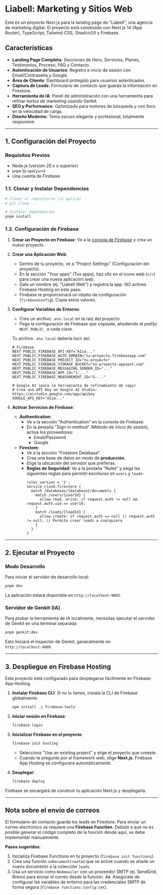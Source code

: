 # Liabell: Marketing y Sitios Web

Este es un proyecto Next.js para la landing page de "Liabell", una agencia de marketing digital. El proyecto está construido con Next.js 14 (App Router), TypeScript, Tailwind CSS, Shadcn/UI y Firebase.

## Características

- **Landing Page Completa**: Secciones de Hero, Servicios, Planes, Testimonios, Proceso, FAQ y Contacto.
- **Autenticación de Usuarios**: Registro e inicio de sesión con Email/Contraseña y Google.
- **Área de Cliente**: Dashboard protegido para usuarios autenticados.
- **Captura de Leads**: Formulario de contacto que guarda la información en Firestore.
- **Herramienta de IA**: Panel de administración con una herramienta para refinar textos de marketing usando Genkit.
- **SEO y Performance**: Optimizado para motores de búsqueda y con foco en la velocidad de carga.
- **Diseño Moderno**: Tema oscuro elegante y profesional, totalmente responsive.

---

## 1. Configuración del Proyecto

### Requisitos Previos

- Node.js (versión 20.x o superior)
- `pnpm` (o `npm`/`yarn`)
- Una cuenta de Firebase

### 1.1. Clonar y Instalar Dependencias

```bash
# Clonar el repositorio (si aplica)
# git clone ...

# Instalar dependencias
pnpm install
```

### 1.2. Configuración de Firebase

1.  **Crear un Proyecto en Firebase**: Ve a la [consola de Firebase](https://console.firebase.google.com/) y crea un nuevo proyecto.

2.  **Crear una Aplicación Web**:
    - Dentro de tu proyecto, ve a "Project Settings" (Configuración del proyecto).
    - En la sección "Your apps" (Tus apps), haz clic en el icono web (`</>`) para crear una nueva aplicación web.
    - Dale un nombre (ej. "Liabell Web") y registra la app. NO actives Firebase Hosting en este paso.
    - Firebase te proporcionará un objeto de configuración (`firebaseConfig`). Copia estos valores.

3.  **Configurar Variables de Entorno**:
    - Crea un archivo `.env.local` en la raíz del proyecto.
    - Pega la configuración de Firebase que copiaste, añadiendo el prefijo `NEXT_PUBLIC_` a cada clave.

    Tu archivo `.env.local` debería lucir así:

    ```env
    # Firebase
    NEXT_PUBLIC_FIREBASE_API_KEY="AIza..."
    NEXT_PUBLIC_FIREBASE_AUTH_DOMAIN="tu-proyecto.firebaseapp.com"
    NEXT_PUBLIC_FIREBASE_PROJECT_ID="tu-proyecto"
    NEXT_PUBLIC_FIREBASE_STORAGE_BUCKET="tu-proyecto.appspot.com"
    NEXT_PUBLIC_FIREBASE_MESSAGING_SENDER_ID="..."
    NEXT_PUBLIC_FIREBASE_APP_ID="1:..."
    NEXT_PUBLIC_FIREBASE_MEASUREMENT_ID="G-..."

    # Google AI (para la herramienta de refinamiento de copy)
    # Crea una API Key en Google AI Studio: https://aistudio.google.com/app/apikey
    GOOGLE_API_KEY="AIza..."
    ```

4.  **Activar Servicios de Firebase**:
    - **Authentication**:
        - Ve a la sección "Authentication" en la consola de Firebase.
        - En la pestaña "Sign-in method" (Método de inicio de sesión), activa los proveedores:
            - Email/Password
            - Google
    - **Firestore**:
        - Ve a la sección "Firestore Database".
        - Crea una base de datos en modo de **producción**.
        - Elige la ubicación del servidor que prefieras.
        - **Reglas de Seguridad**: Ve a la pestaña "Rules" y pega las siguientes reglas para permitir escrituras en `users` y `leads`:
          ```
          rules_version = '2';
          service cloud.firestore {
            match /databases/{database}/documents {
              match /users/{userId} {
                allow read, write: if request.auth != null && request.auth.uid == userId;
              }
              match /leads/{leadId} {
                allow create: if request.auth == null || request.auth != null; // Permite crear leads a cualquiera
              }
            }
          }
          ```

---

## 2. Ejecutar el Proyecto

### Modo Desarrollo

Para iniciar el servidor de desarrollo local:

```bash
pnpm dev
```

La aplicación estará disponible en `http://localhost:9002`.

### Servidor de Genkit (IA)

Para probar la herramienta de IA localmente, necesitas ejecutar el servidor de Genkit en una terminal separada:

```bash
pnpm genkit:dev
```

Esto iniciará el inspector de Genkit, generalmente en `http://localhost:4000`.

---

## 3. Despliegue en Firebase Hosting

Este proyecto está configurado para desplegarse fácilmente en Firebase App Hosting.

1. **Instalar Firebase CLI**: Si no lo tienes, instala la CLI de Firebase globalmente.
   ```bash
   npm install -g firebase-tools
   ```

2. **Iniciar sesión en Firebase**:
   ```bash
   firebase login
   ```

3. **Inicializar Firebase en el proyecto**:
   ```bash
   firebase init hosting
   ```
   - Selecciona "Use an existing project" y elige el proyecto que creaste.
   - Cuando te pregunte por el framework web, elige **Next.js**. Firebase App Hosting se configurará automáticamente.

4. **Desplegar**:
   ```bash
   firebase deploy
   ```

Firebase se encargará de construir tu aplicación Next.js y desplegarla.

---

## Nota sobre el envío de correos

El formulario de contacto guarda los leads en Firestore. Para enviar un correo electrónico se requiere una **Firebase Function**. Debido a que no es posible generar el código completo de la función desde aquí, se debe implementar manualmente.

**Pasos sugeridos**:
1. Inicializa Firebase Functions en tu proyecto (`firebase init functions`).
2. Crea una función `onDocumentCreated` que se active cuando se añade un nuevo documento a la colección `leads`.
3. Usa un servicio como `Nodemailer` con un proveedor SMTP (ej. SendGrid, Brevo) para enviar el correo desde la función.
4ø. Asegúrate de configurar las variables de entorno para las credenciales SMTP de forma segura (`firebase functions:config:set`).
